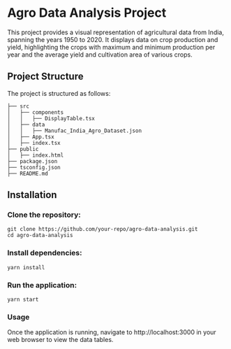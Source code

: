 # Agro Data Analysis Project

This project provides a visual representation of agricultural data from India, spanning the years 1950 to 2020. It displays data on crop production and yield, highlighting the crops with maximum and minimum production per year and the average yield and cultivation area of various crops.

## Project Structure
The project is structured as follows:
``` 
├── src
│   ├── components
│   │   ├── DisplayTable.tsx
│   ├── data
│   │   ├── Manufac_India_Agro_Dataset.json
│   ├── App.tsx
│   ├── index.tsx
├── public
│   ├── index.html
├── package.json
├── tsconfig.json
├── README.md
```

## Installation

### Clone the repository:
```
git clone https://github.com/your-repo/agro-data-analysis.git
cd agro-data-analysis
```
### Install dependencies:
```
yarn install

```

### Run the application:
```
yarn start
```

### Usage

Once the application is running, navigate to http://localhost:3000 in your web browser to view the data tables.


